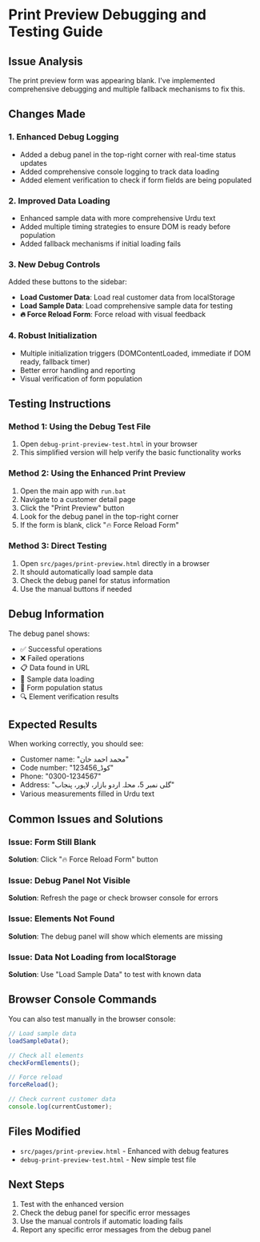 # Print Preview Debugging and Testing Guide

## Issue Analysis
The print preview form was appearing blank. I've implemented comprehensive debugging and multiple fallback mechanisms to fix this.

## Changes Made

### 1. Enhanced Debug Logging
- Added a debug panel in the top-right corner with real-time status updates
- Added comprehensive console logging to track data loading
- Added element verification to check if form fields are being populated

### 2. Improved Data Loading
- Enhanced sample data with more comprehensive Urdu text
- Added multiple timing strategies to ensure DOM is ready before population
- Added fallback mechanisms if initial loading fails

### 3. New Debug Controls
Added these buttons to the sidebar:
- **Load Customer Data**: Load real customer data from localStorage
- **Load Sample Data**: Load comprehensive sample data for testing
- **🔥 Force Reload Form**: Force reload with visual feedback

### 4. Robust Initialization
- Multiple initialization triggers (DOMContentLoaded, immediate if DOM ready, fallback timer)
- Better error handling and reporting
- Visual verification of form population

## Testing Instructions

### Method 1: Using the Debug Test File
1. Open `debug-print-preview-test.html` in your browser
2. This simplified version will help verify the basic functionality works

### Method 2: Using the Enhanced Print Preview
1. Open the main app with `run.bat`
2. Navigate to a customer detail page
3. Click the "Print Preview" button
4. Look for the debug panel in the top-right corner
5. If the form is blank, click "🔥 Force Reload Form"

### Method 3: Direct Testing
1. Open `src/pages/print-preview.html` directly in a browser
2. It should automatically load sample data
3. Check the debug panel for status information
4. Use the manual buttons if needed

## Debug Information

The debug panel shows:
- ✅ Successful operations
- ❌ Failed operations  
- 📋 Data found in URL
- 🧪 Sample data loading
- 📝 Form population status
- 🔍 Element verification results

## Expected Results

When working correctly, you should see:
- Customer name: "محمد احمد خان"
- Code number: "کوڈ_123456"
- Phone: "0300-1234567"
- Address: "گلی نمبر 5، محلہ اردو بازار، لاہور، پنجاب"
- Various measurements filled in Urdu text

## Common Issues and Solutions

### Issue: Form Still Blank
**Solution**: Click "🔥 Force Reload Form" button

### Issue: Debug Panel Not Visible
**Solution**: Refresh the page or check browser console for errors

### Issue: Elements Not Found
**Solution**: The debug panel will show which elements are missing

### Issue: Data Not Loading from localStorage
**Solution**: Use "Load Sample Data" to test with known data

## Browser Console Commands

You can also test manually in the browser console:
```javascript
// Load sample data
loadSampleData();

// Check all elements
checkFormElements();

// Force reload
forceReload();

// Check current customer data
console.log(currentCustomer);
```

## Files Modified
- `src/pages/print-preview.html` - Enhanced with debug features
- `debug-print-preview-test.html` - New simple test file

## Next Steps
1. Test with the enhanced version
2. Check the debug panel for specific error messages
3. Use the manual controls if automatic loading fails
4. Report any specific error messages from the debug panel
